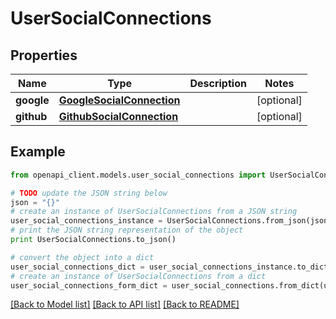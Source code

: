 # UserSocialConnections


## Properties
Name | Type | Description | Notes
------------ | ------------- | ------------- | -------------
**google** | [**GoogleSocialConnection**](GoogleSocialConnection.md) |  | [optional] 
**github** | [**GithubSocialConnection**](GithubSocialConnection.md) |  | [optional] 

## Example

```python
from openapi_client.models.user_social_connections import UserSocialConnections

# TODO update the JSON string below
json = "{}"
# create an instance of UserSocialConnections from a JSON string
user_social_connections_instance = UserSocialConnections.from_json(json)
# print the JSON string representation of the object
print UserSocialConnections.to_json()

# convert the object into a dict
user_social_connections_dict = user_social_connections_instance.to_dict()
# create an instance of UserSocialConnections from a dict
user_social_connections_form_dict = user_social_connections.from_dict(user_social_connections_dict)
```
[[Back to Model list]](../README.md#documentation-for-models) [[Back to API list]](../README.md#documentation-for-api-endpoints) [[Back to README]](../README.md)


